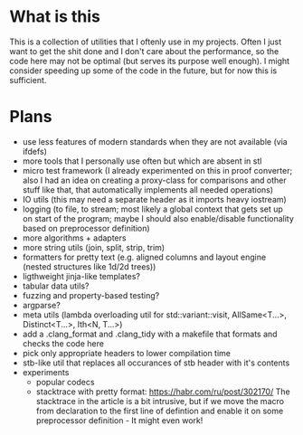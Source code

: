 # What is this
This is a collection of utilities that I oftenly use in my
projects. Often I just want to get the shit done and I don't care about the
performance, so the code here may not be optimal (but serves its purpose
well enough). I might consider speeding up some of the code in the future,
but for now this is sufficient.
# Plans
- use less features of modern standards when they are not available (via
ifdefs)
- more tools that I personally use often but which are absent in stl
- micro test framework (I already experimented on this in proof converter;
also I had an idea on creating a proxy-class for comparisons and other stuff
like that, that automatically implements all needed operations)
- IO utils (this may need a separate header as it imports heavy iostream)
- logging (to file, to stream; most likely a global context that gets set up on
  start of the program; maybe I should also enable/disable functionality based
  on preprocessor definition)
- more algorithms + adapters
- more string utils (join, split, strip, trim)
- formatters for pretty text (e.g. aligned columns and layout engine (nested
  structures like 1d/2d trees))
- ligthweight jinja-like templates?
- tabular data utils?
- fuzzing and property-based testing?
- argparse?
- meta utils (lambda overloading util for std::variant::visit,
AllSame<T...>, Distinct<T...>, Ith<N, T...>)
- add a .clang_format and .clang_tidy with a makefile that formats and checks
the code here
- pick only appropriate headers to lower compilation time
- stb-like util that replaces all occurances of stb header with it's contents
- experiments
  - popular codecs
  - stacktrace with pretty format: https://habr.com/ru/post/302170/
    The stacktrace in the article is a bit intrusive, but if we move the macro
    from declaration to the first line of defintion and enable it on some
    preprocessor definition - It might even work!

